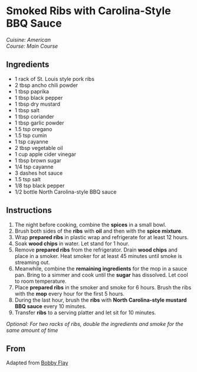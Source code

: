 # Smoked Ribs with Carolina-Style BBQ Sauce

_Cuisine:  American_<br />
_Course:  Main Course_

## Ingredients

- 1 rack of St. Louis style pork ribs
- 2 tbsp ancho chili powder
- 1 tbsp paprika
- 1 tbsp black pepper
- 1 tbsp dry mustard
- 1 tbsp salt
- 1 tbsp coriander
- 1 tbsp garlic powder
- 1.5 tsp oregano
- 1.5 tsp cumin
- 1 tsp cayanne
- 2 tbsp vegetable oil
- 1 cup apple cider vinegar
- 1 tbsp brown sugar
- 1/4 tsp cayanne
- 3 dashes hot sauce
- 1.5 tsp salt
- 1/8 tsp black pepper
- 1/2 bottle North Carolina-style BBQ sauce

## Instructions

1. The night before cooking, combine the **spices** in a small bowl.
1. Brush both sides of the **ribs** with **oil** and then with the **spice mixture**.
1. Wrap **prepared ribs** in plastic wrap and refrigerate for at least 12 hours.
1. Soak **wood chips** in water.  Let stand for 1 hour.
1. Remove **prepared ribs** from the refrigerator.  Drain **wood chips** and place in a smoker.  Heat smoker for at least 45 minutes until smoke is streaming out.
1. Meanwhile, combine the **remaining ingredients** for the mop in a sauce pan.  Bring to a simmer and cook until the **sugar** has dissolved.  Let cool to room temperature.
1. Place **prepared ribs** in the smoker and smoke for 6 hours.  Brush the ribs with the **mop** every hour for the first 5 hours.
1. During the last hour, brush the **ribs** with **North Carolina-style mustard BBQ sauce** every 10 minutes.
1. Transfer **ribs** to a serving platter and let sit for 10 minutes.

_Optional: For two racks of ribs, double the ingredients and smoke for the same amount of time_

## From

Adapted from [Bobby Flay](https://www.foodnetwork.com/recipes/bobby-flay/smoked-ribs-with-carolina-style-bbq-sauce-recipe-1919500)